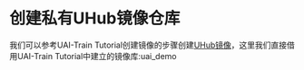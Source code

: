 
# 创建私有UHub镜像仓库
我们可以参考UAI-Train Tutorial创建镜像的步骤创建[UHub镜像](ai:/ai-train/set-up/tf-mnist/uhub)，这里我们直接借用UAI-Train Tutorial中建立的镜像库:uai\_demo

